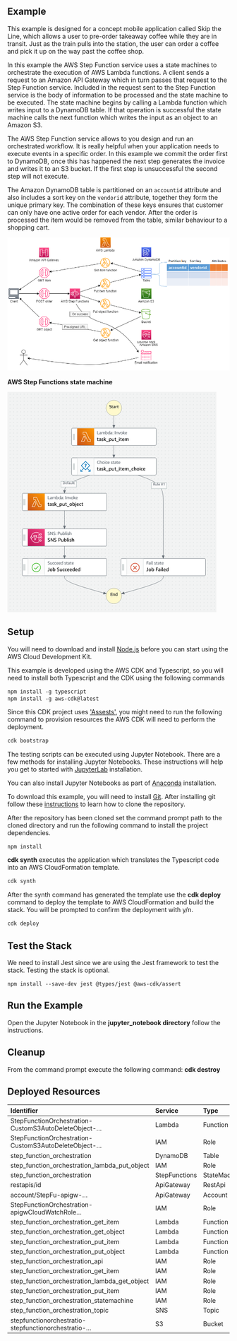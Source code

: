 ## Example
This example is designed for a concept mobile application called Skip the Line, which allows a user to pre-order takeaway coffee while they are in transit. Just as the train pulls into the station, the user can order a coffee and pick it up on the way past the coffee shop.

In this example the AWS Step Function service uses a state machines to orchestrate the execution of AWS Lambda functions. A client sends a request to an Amazon API Gateway which in turn passes that request to the Step Function service. Included in the request sent to the Step Function service is the body of information to be processed and the state machine to be executed. The state machine begins by calling a Lambda function which writes input to a DynamoDB table. If that operation is successful the state machine calls the next function which writes the input as an object to an Amazon S3.

The AWS Step Function service allows to you design and run an orchestrated workflow. It is really helpful when your application needs to execute events in a specific order. In this example we commit the order first to DynamoDB, once this has happened the next step generates the invoice and writes it to an S3 bucket. If the first step is unsuccessful the second step will not execute.

The Amazon DynamoDB table is partitioned on an ```accountid``` attribute and also includes a sort key on the ```vendorid``` attribute, together they form the unique primary key. The combination of these keys ensures that customer can only have one active order for each vendor. After the order is processed the item would be removed from the table, similar behaviour to a shopping cart.


![architecture](./images/architecture_1.png "Architecture")

**AWS Step Functions state machine**

![architecture](./images/architecture_2.png "Architecture")

## Setup

You will need to download and install [Node.js](https://nodejs.org/en/download/) before you can start using the AWS Cloud Development Kit.

This example is developed using the AWS CDK and Typescript, so you will need to install both Typescript and the CDK using the following commands
```
npm install -g typescript
npm install -g aws-cdk@latest
```
Since this CDK project uses ['Assests'](https://docs.aws.amazon.com/cdk/latest/guide/assets.html), you might need to run the following command to provision resources the AWS CDK will need to perform the deployment.

```bash 
cdk bootstrap
```

The testing scripts can be executed using Jupyter Notebook. There are a few methods for installing Jupyter Notebooks. These instructions will help you get to started with [JupyterLab](https://jupyter.org/install) installation. 

You can also install Jupyter Notebooks as part of [Anaconda](https://docs.anaconda.com/anaconda/install/index.html) installation.

To download this example, you will need to install [Git](https://github.com/git-guides/install-git). After installing git follow these [instructions](https://github.com/git-guides/git-clone) to learn how to clone the repository.

After the repository has been cloned set the command prompt path to the cloned directory and run the following command to install the project dependencies.

```bash
npm install
```

**cdk synth** executes the application which translates the Typescript code into an AWS CloudFormation template.

```bash
cdk synth
```

After the synth command has generated the template use the  **cdk deploy** command to deploy the template to AWS CloudFormation and build the stack. You will be prompted to confirm the deployment with y/n.

```bash
cdk deploy
```
## Test the Stack
We need to install Jest since we are using the Jest framework to test the stack. Testing the stack is optional.
```
npm install --save-dev jest @types/jest @aws-cdk/assert
```

## Run the Example
Open the Jupyter Notebook in the **jupyter_notebook directory** follow the instructions.

## Cleanup
From the command prompt execute the following command: **cdk destroy**

## Deployed Resources
|	Identifier	|	Service	|	Type	|
|	:---	|	:---	|	:---	|
|	StepFunctionOrchestration-CustomS3AutoDeleteObject-…	|	Lambda	|	Function	|
|	StepFunctionOrchestration-CustomS3AutoDeleteObject-…	|	IAM	|	Role	|
|	step_function_orchestration	|	DynamoDB	|	Table	|
|	step_function_orchestration_lambda_put_object	|	IAM	|	Role	|
|	step_function_orchestration	|	StepFunctions	|	StateMachine	|
|	restapis/id	|	ApiGateway	|	RestApi	|
|	account/StepFu-apigw-…	|	ApiGateway	|	Account	|
|	StepFunctionOrchestration-apigwCloudWatchRole…	|	IAM	|	Role	|
|	step_function_orchestration_get_item	|	Lambda	|	Function	|
|	step_function_orchestration_get_object	|	Lambda	|	Function	|
|	step_function_orchestration_put_item	|	Lambda	|	Function	|
|	step_function_orchestration_put_object	|	Lambda	|	Function	|
|	step_function_orchestration_api	|	IAM	|	Role	|
|	step_function_orchestration_get_item	|	IAM	|	Role	|
|	step_function_orchestration_lambda_get_object	|	IAM	|	Role	|
|	step_function_orchestration_put_item	|	IAM	|	Role	|
|	step_function_orchestration_statemachine	|	IAM	|	Role	|
|	step_function_orchestration_topic	|	SNS	|	Topic	|
|	stepfunctionorchestratio-stepfunctionorchestratio-…	|	S3	|	Bucket	|
